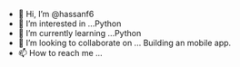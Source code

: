- 👋 Hi, I’m @hassanf6
- 👀 I’m interested in ...Python
- 🌱 I’m currently learning ...Python
- 💞️ I’m looking to collaborate on ... Building an mobile app.
- 📫 How to reach me ...

<!---
hassanf6/hassanf6 is a ✨ special ✨ repository because its `README.md` (this file) appears on your GitHub profile.
You can click the Preview link to take a look at your changes.
--->
